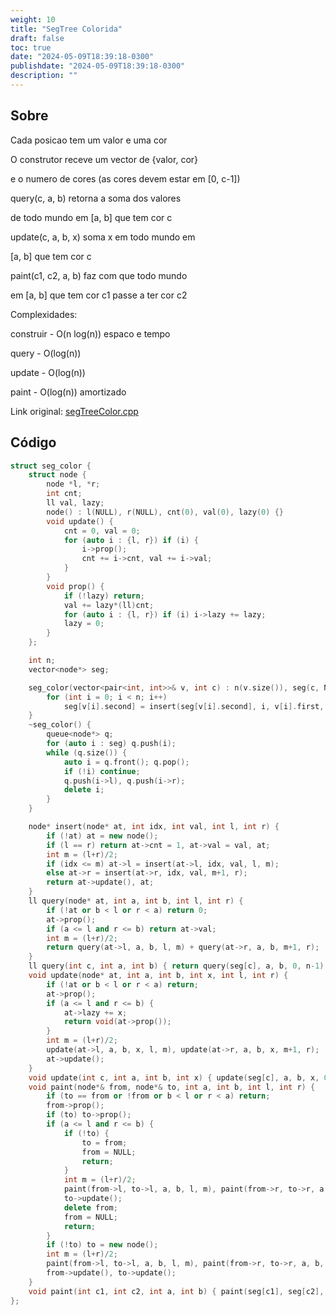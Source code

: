 ```yaml
---
weight: 10
title: "SegTree Colorida"
draft: false
toc: true
date: "2024-05-09T18:39:18-0300"
publishdate: "2024-05-09T18:39:18-0300"
description: ""
---
```


## Sobre
 Cada posicao tem um valor e uma cor

 O construtor receve um vector de {valor, cor}

 e o numero de cores (as cores devem estar em [0, c-1])

 query(c, a, b) retorna a soma dos valores

 de todo mundo em [a, b] que tem cor c

 update(c, a, b, x) soma x em todo mundo em

 [a, b] que tem cor c

 paint(c1, c2, a, b) faz com que todo mundo

 em [a, b] que tem cor c1 passe a ter cor c2



 Complexidades:

 construir - O(n log(n)) espaco e tempo

 query - O(log(n))

 update - O(log(n))

 paint - O(log(n)) amortizado



Link original: [segTreeColor.cpp](https://github.com/brunomaletta/Biblioteca/tree/master/Codigo/Estruturas/Segtree/segTreeColor.cpp)

## Código
```cpp
struct seg_color {
	struct node {
		node *l, *r;
		int cnt;
		ll val, lazy;
		node() : l(NULL), r(NULL), cnt(0), val(0), lazy(0) {}
		void update() {
			cnt = 0, val = 0;
			for (auto i : {l, r}) if (i) {
				i->prop();
				cnt += i->cnt, val += i->val;
			}
		}
		void prop() {
			if (!lazy) return;
			val += lazy*(ll)cnt;
			for (auto i : {l, r}) if (i) i->lazy += lazy;
			lazy = 0;
		}
	};

	int n;
	vector<node*> seg;

	seg_color(vector<pair<int, int>>& v, int c) : n(v.size()), seg(c, NULL) {
		for (int i = 0; i < n; i++)
			seg[v[i].second] = insert(seg[v[i].second], i, v[i].first, 0, n-1);
	}
	~seg_color() {
		queue<node*> q;
		for (auto i : seg) q.push(i);
		while (q.size()) {
			auto i = q.front(); q.pop();
			if (!i) continue;
			q.push(i->l), q.push(i->r);
			delete i;
		}
	}

	node* insert(node* at, int idx, int val, int l, int r) {
		if (!at) at = new node();
		if (l == r) return at->cnt = 1, at->val = val, at;
		int m = (l+r)/2;
		if (idx <= m) at->l = insert(at->l, idx, val, l, m);
		else at->r = insert(at->r, idx, val, m+1, r);
		return at->update(), at;
	}
	ll query(node* at, int a, int b, int l, int r) {
		if (!at or b < l or r < a) return 0;
		at->prop();
		if (a <= l and r <= b) return at->val;
		int m = (l+r)/2;
		return query(at->l, a, b, l, m) + query(at->r, a, b, m+1, r);
	}
	ll query(int c, int a, int b) { return query(seg[c], a, b, 0, n-1); }
	void update(node* at, int a, int b, int x, int l, int r) {
		if (!at or b < l or r < a) return;
		at->prop();
		if (a <= l and r <= b) {
			at->lazy += x;
			return void(at->prop());
		}
		int m = (l+r)/2;
		update(at->l, a, b, x, l, m), update(at->r, a, b, x, m+1, r);
		at->update();
	}
	void update(int c, int a, int b, int x) { update(seg[c], a, b, x, 0, n-1); }
	void paint(node*& from, node*& to, int a, int b, int l, int r) {
		if (to == from or !from or b < l or r < a) return;
		from->prop();
		if (to) to->prop();
		if (a <= l and r <= b) {
			if (!to) {
				to = from;
				from = NULL;
				return;
			}
			int m = (l+r)/2;
			paint(from->l, to->l, a, b, l, m), paint(from->r, to->r, a, b, m+1, r);
			to->update();
			delete from;
			from = NULL;
			return;
		}
		if (!to) to = new node();
		int m = (l+r)/2;
		paint(from->l, to->l, a, b, l, m), paint(from->r, to->r, a, b, m+1, r);
		from->update(), to->update();
	}
	void paint(int c1, int c2, int a, int b) { paint(seg[c1], seg[c2], a, b, 0, n-1); }
};
```
